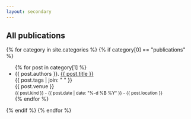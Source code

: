 ```yaml
---
layout: secondary
---
```


## All publications

{% for category in site.categories %}
	{% if category[0] == "publications" %}
<ul class="fa-ul talk-list">
	{% for post in category[1] %}
	<li>
		<span class="fa-li"><i class="fas fa-book-open"></i></span>
		{{ post.authors }}. <a href="{{ post.url }}">{{ post.title }}</a><br/>
		<topic>{{ post.tags | join: "</topic> <topic>" }}</topic><br/>
		<venue>{{ post.venue }}</venue><br/>
		<small>{{ post.kind }} - {{ post.date | date: "%-d %B %Y" }} - {{ post.location }}</small><br/>
	</li>
	{% endfor %}
</ul>
	{% endif %}
{% endfor %}
